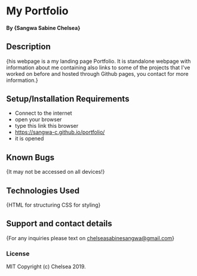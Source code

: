 
#  My Portfolio
#### By **{Sangwa Sabine Chelsea}**
## Description
{his webpage is a my landing page Portfolio. It is standalone webpage with information about me containing also links to some of the projects that I've worked on before and hosted through Github pages, you contact for more information.}
## Setup/Installation Requirements
* Connect to the internet
* open your browser
* type this link this browser
* https://sangwa-c.github.io/portfolio/
* it is opened

## Known Bugs
{It may not be accessed on all devices!}
## Technologies Used
{HTML for structuring
CSS for styling}
## Support and contact details
{For any inquiries please text on chelseasabinesangwa@gmail.com}
### License
MIT Copyright (c) Chelsea 2019. 
